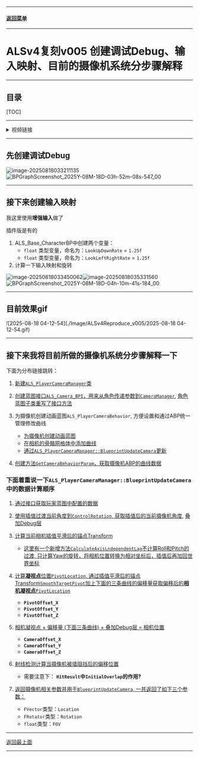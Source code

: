 
------

#### [返回菜单](../ALS_Menu.md)

------

# ALSv4复刻v005 创建调试Debug、输入映射、目前的摄像机系统分步骤解释

------

## 目录

[TOC]

------

<details>
<summary>视频链接</summary>

> [高级运动系统解耦和复刻第五期_哔哩哔哩_bilibili](https://www.bilibili.com/video/BV1ja41197XQ?spm_id_from=333.788.videopod.episodes&vd_source=9e1e64122d802b4f7ab37bd325a89e6c&p=8)

------

</details>

------

## 先创建调试Debug

![image-20250818033211135](./Image/ALSv4Reproduce_v005/image-20250818033211135.png)![BPGraphScreenshot_2025Y-08M-18D-03h-52m-08s-547_00](./Image/ALSv4Reproduce_v005/BPGraphScreenshot_2025Y-08M-18D-03h-52m-08s-547_00.png)

------

## 接下来创建输入映射

我这里使用**增强输入**做了

插件版是有的

1. ALS_Base_CharacterBP中创建两个变量：
   - `float` 类型变量，命名为：`LookUpDownRate` = `1.25f`
   - `float` 类型变量，命名为：`LookLeftRightRate` = `1.25f`
2. 计算一下输入映射和旋转

![image-20250818033450062](./Image/ALSv4Reproduce_v005/image-20250818033450062.png)![image-20250818035331560](./Image/ALSv4Reproduce_v005/image-20250818035331560.png)![BPGraphScreenshot_2025Y-08M-18D-04h-10m-41s-184_00](./Image/ALSv4Reproduce_v005/BPGraphScreenshot_2025Y-08M-18D-04h-10m-41s-184_00.png)

------

## 目前效果gif

![2025-08-18 04-12-54](./Image/ALSv4Reproduce_v005/2025-08-18 04-12-54.gif)

------

## 接下来我将目前所做的摄像机系统分步骤解释一下

下面为分布链接跳转：

1. [新建`ALS_PlayerCameraManager`类](./ALSv4Reproduce_v002.md#三、新建CameraManager类)

2. [创建蓝图接口`ALS_Camera_BPI`，用来从角色传递参数到`CameraManager`](./ALSv4Reproduce_v002.md#创建蓝图接口ALS_Camera_BPI), [角色蓝图子类重写了接口方法](./ALSv4Reproduce_v002.md#子类重写三个接口方法)

3. 为摄像机创建动画蓝图`ALS_PlayerCameraBehavior`, 方便设置和通过ABP统一管理修改曲线
   - [为摄像机创建动画蓝图](./ALSv4Reproduce_v003.md#为摄像机创建动画蓝图ALS_PlayerCameraBehavior)
   - [在相机的骨骼网格体中添加曲线](./ALSv4Reproduce_v003.md#在相机的骨骼网格体中添加曲线)
   - [通过`ALS_PlayerCameraManager::BlueprintUpdateCamera`更新](./ALSv4Reproduce_v003.md#ALS_PlayerCameraManager中重写方法BlueprintUpdateCamera)

4. [创建方法`GetCameraBehaviorParam`，获取摄像机ABP的曲线数据](./ALSv4Reproduce_v003.md#ALS_PlayerCameraManager中创建纯函数，返回摄像机ABP的曲线参数)

### 下面着重说一下`ALS_PlayerCameraManager::BlueprintUpdateCamera`中的数据计算顺序

1. [通过接口获取玩家蓝图中配置的数据](./ALSv4Reproduce_v003.md#新建计算相机参数的函数)
2. [使用插值过渡当前角度到`ControlRotation`, 获取插值后的当前摄像机角度](./ALSv4Reproduce_v003.md#ALS_PlayerCameraManager中创建纯函数，返回摄像机ABP的曲线参数), [叠加Debug层](./ALSv4Reproduce_v004.md#)
3. [计算当前相机插值平滑后的锚点Transform](./ALSv4Reproduce_v004.md#从玩家蓝图获取摄像机锚点变换信息计算过渡信息储存在ALS_PlayerCameraManager中)
   - [这里有一个新增方法`CalculateAxisLndependentLag`不计算Roll和Pitch的过渡, 只计算Yaw的旋转，将相机位置转换为相对坐标后，插值后再加回世界坐标](./ALSv4Reproduce_v004.md#从玩家蓝图获取摄像机锚点变换信息计算过渡信息储存在ALS_PlayerCameraManager中)

4. [计算**凝视点**位置`PivotLocation`, 通过插值平滑后的锚点Transform`SmoothTargetPivot`加上下面的三条曲线的偏移量获取偏移后的**相机凝视点**`PivotLocation`](./ALSv4Reproduce_v004.md#计算凝视点位置PivotLocation)
   - **`PivotOffset_X`**
   - **`PivotOffset_Y`**
   - **`PivotOffset_Z`**

5. [相机凝视点 + 偏移量 (下面三条曲线) + 叠加Debug层 = 相机位置](./ALSv4Reproduce_v004.md#接下来在凝视点位置PivotLocation基础上加上摄像机臂的偏移，叠加Debug偏移层最终计算出摄像机位置)
   - **`CameraOffset_X`**
   - **`CameraOffset_Y`**
   - **`CameraOffset_Z`**
6. [射线检测计算当摄像机被墙阻挡后的偏移位置](./ALSv4Reproduce_v004.md#接下来要进行射线检测计算当摄像机被墙阻挡时的偏移后位置)
   - 需要注意下： **`HitResult`中`InitialOverlap`的作用?** 
7. [返回摄像机相关参数并用于`BlueprintUpdateCamera`, 一共返回了如下三个参数：](./ALSv4Reproduce_v004.md#返回摄像机相关参数并用于BlueprintUpdateCamera)
   - `FVector`类型：`Location`
   - `FRotator`类型：`Rotation`
   - `float`类型：`FOV`



------

[返回最上面](#返回菜单)

___________________________________________________________________________________________
